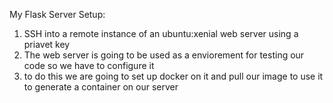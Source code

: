 My Flask Server Setup:
1. SSH into a remote instance of an ubuntu:xenial web server using a priavet key
2. The web server is going to be used as a enviorement for testing our code so we have to configure it
3. to do this we are going to set up docker on it and pull our image to use it to generate a container on our server
